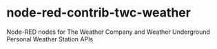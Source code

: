 # node-red-contrib-twc-weather
Node-RED nodes for The Weather Company and Weather Underground Personal Weather Station APIs
